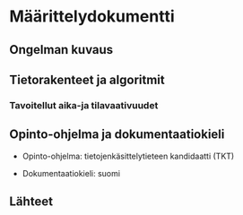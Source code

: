 <!--Määrittelydokumentti

    Mitä algoritmeja ja tietorakenteita toteutat työssäsi
    Mitä ongelmaa ratkaiset ja miksi valitsit kyseiset algoritmit/tietorakenteet
    Mitä syötteitä ohjelma saa ja miten näitä käytetään
    Tavoitteena olevat aika- ja tilavaativuudet (m.m. O-analyysit)
    Lähteet
    Kurssin hallintaan liittyvistä syistä määrittelydokumentissä tulee mainita opinto-ohjelma johon kuulut. Esimerkiksi tietojenkäsittelytieteen kandidaatti (TKT) tai bachelor’s in science (bSc)
    Määrittelydokumentissa tulee myös mainita projektin dokumentaatiossa käytetty kieli (todennäköisesti sama kuin määrittelydokumentin kieli). Projektin koodin, kommenttien ja dokumenttien teksti on valitulla kielellä. Tyypillisesti Suomi tai Englanti. Tämä vaatimus liittyy projektin puolen välin paikkeilla järjestettäviin koodikatselmointeihin. Tavoitteena on että projektien sisäiset kielivalinnat ovat johdonmukaisia.
-->

# Määrittelydokumentti

## Ongelman kuvaus

## Tietorakenteet ja algoritmit

### Tavoitellut aika-ja tilavaativuudet

## Opinto-ohjelma ja dokumentaatiokieli

* Opinto-ohjelma: tietojenkäsittelytieteen kandidaatti (TKT)

* Dokumentaatiokieli: suomi

## Lähteet
